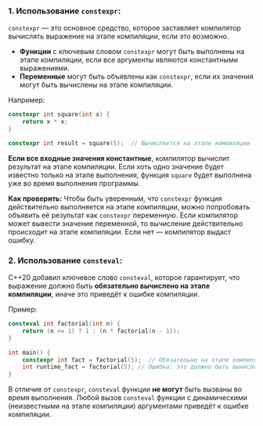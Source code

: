 ### 1. **Использование `constexpr`:**

`constexpr` — это основное средство, которое заставляет компилятор вычислять выражение на этапе компиляции, если это возможно.

- **Функции** с ключевым словом `constexpr` могут быть выполнены на этапе компиляции, если все аргументы являются константными выражениями.
- **Переменные** могут быть объявлены как `constexpr`, если их значения могут быть вычислены на этапе компиляции.

Например:

```cpp
constexpr int square(int x) {
    return x * x;
}

constexpr int result = square(5);  // Вычисляется на этапе компиляции
```

**Если все входные значения константные**, компилятор вычислит результат на этапе компиляции. Если хоть одно значение будет известно только на этапе выполнения, функция `square` будет выполнена уже во время выполнения программы.

**Как проверить:** Чтобы быть уверенным, что `constexpr` функция действительно выполняется на этапе компиляции, можно попробовать объявить её результат как `constexpr` переменную. Если компилятор может вывести значение переменной, то вычисление действительно происходит на этапе компиляции. Если нет — компилятор выдаст ошибку.

### 2. **Использование `consteval`:**

C++20 добавил ключевое слово `consteval`, которое гарантирует, что выражение должно быть **обязательно вычислено на этапе компиляции**, иначе это приведёт к ошибке компиляции.

Пример:

```cpp
consteval int factorial(int n) {
    return (n <= 1) ? 1 : (n * factorial(n - 1));
}

int main() {
    constexpr int fact = factorial(5);  // Обязательно на этапе компиляции
    int runtime_fact = factorial(5); // Ошибка: это должно быть вычислено на этапе компиляции
}
```

В отличие от `constexpr`, `consteval` функции **не могут** быть вызваны во время выполнения. Любой вызов `consteval` функции с динамическими (неизвестными на этапе компиляции) аргументами приведёт к ошибке компиляции.